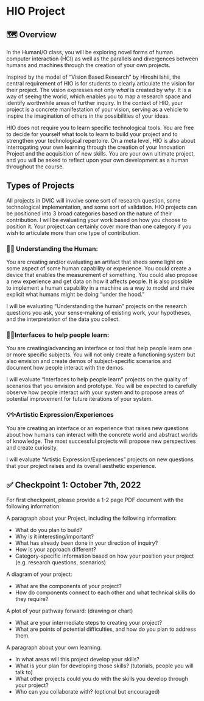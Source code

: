 # HIO Project
## 🗺️ Overview

In the HumanI/O class, you will be exploring novel forms of human computer interaction (HCI) as well as the parallels and divergences between humans and machines through the creation of your own projects.

Inspired by the model of “Vision Based Research” by Hiroshi Ishii, the central requirement of HIO is for students to clearly articulate the vision for their project. The vision expresses not only *what* is created by *why*. It is a way of seeing the world, which enables you to map a research space and identify worthwhile areas of further inquiry. In the context of HIO, your project is a concrete manifestation of your vision, serving as a vehicle to inspire the imagination of others in the possibilities of your ideas. 

HIO does not require you to learn specific technological tools. You are free to decide for yourself what tools to learn to build your project and to strengthen your technological repertoire. On a meta level, HIO is also about interrogating your own learning through the creation of your Innovation Project and the acquisition of new skills. You are your own ultimate project, and you will be asked to reflect upon your own development as a human throughout the course.


## Types of Projects

All projects in DVIC will involve some sort of research question, some technological implementation, and some sort of validation. HIO projects can be positioned into 3 broad categories based on the nature of their contribution. I will be evaluating your work based on how you choose to position it. Your project can certainly cover more than one category if you wish to articulate more than one type of contribution.

### ‍🔬📝 Understanding the Human:

You are creating and/or evaluating an artifact that sheds some light on some aspect of some human capability or experience. You could create a device that enables the measurement of something.  You could also propose a new experience and get data on how it affects people. It is also possible to implement a human capability in a machine as a way to model and make explicit what humans might be doing “under the hood.”

I will be evaluating “Understanding the human” projects on the research questions you ask, your sense-making of existing work, your hypotheses, and the interpretation of the data you collect. 

### 🧠🏃Interfaces to help people learn:

You are creating/advancing an interface or tool that help people learn one or more specific subjects. You will not only create a functioning system but also envision and create demos of subject-specific scenarios and document how people interact with the demos.

I will evaluate “Interfaces to help people learn” projects on the quality of scenarios that you envision and prototype. You will be expected to carefully observe how people interact with your system and to propose areas of potential improvement for future iterations of your system.

### 💡✨Artistic Expression/Experiences

You are creating an interface or an experience that raises new questions about how humans can interact with the concrete world and abstract worlds of knowledge. The most successful projects will propose new perspectives and create curiosity. 

I will evaluate “Artistic Expression/Experiences” projects on new questions that your project raises and its overall aesthetic experience.


## ✅ Checkpoint 1: October 7th, 2022

For first checkpoint, please provide a 1-2 page PDF document with the following information:

A paragraph about your Project, including the following information:
- What do you plan to build?
- Why is it interesting/important?
- What has already been done in your direction of inquiry?
- How is your approach different?
- Category-specific information based on how your position your project (e.g. research questions, scenarios)

A diagram of your project:
- What are the components of your project? 
- How do components connect to each other and what technical skills do they require?

A plot of your pathway forward: (drawing or chart)
- What are your intermediate steps to creating your project?
- What are points of potential difficulties, and how do you plan to address them.

A paragraph about your own learning:
- In what areas will this project develop your skills?
- What is your plan for developing those skills? (tutorials, people you will talk to)
- What other projects could you do with the skills you develop through your project?
- Who can you collaborate with? (optional but encouraged)
